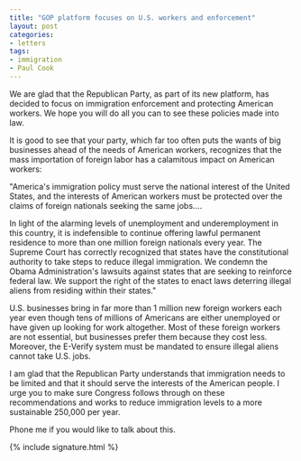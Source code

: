 ```yaml
---
title: "GOP platform focuses on U.S. workers and enforcement"
layout: post
categories:
- letters
tags:
- immigration
- Paul Cook
---
```


We are glad that the Republican Party, as part of its new platform, has decided to focus on immigration enforcement and protecting American workers. We hope you will do all you can to see these policies made into law.

It is good to see that your party, which far too often puts the wants of big businesses ahead of the needs of American workers, recognizes that the mass importation of foreign labor has a calamitous impact on American workers:

"America's immigration policy must serve the national interest of the United States, and the interests of American workers must be protected over the claims of foreign nationals seeking the same jobs....

In light of the alarming levels of unemployment and underemployment in this country, it is indefensible to continue offering lawful permanent residence to more than one million foreign nationals every year. The Supreme Court has correctly recognized that states have the constitutional authority to take steps to reduce illegal immigration. We condemn the Obama Administration's lawsuits against states that are seeking to reinforce federal law. We support the right of the states to enact laws deterring illegal aliens from residing within their states."

U.S. businesses bring in far more than 1 million new foreign workers each year even though tens of millions of Americans are either unemployed or have given up looking for work altogether. Most of these foreign workers are not essential, but businesses prefer them because they cost less. Moreover, the E-Verify system must be mandated to ensure illegal aliens cannot take U.S. jobs.

I am glad that the Republican Party understands that immigration needs to be limited and that it should serve the interests of the American people. I urge you to make sure Congress follows through on these recommendations and works to reduce immigration levels to a more sustainable 250,000 per year.

Phone me if you would like to talk about this.

{% include signature.html %}
